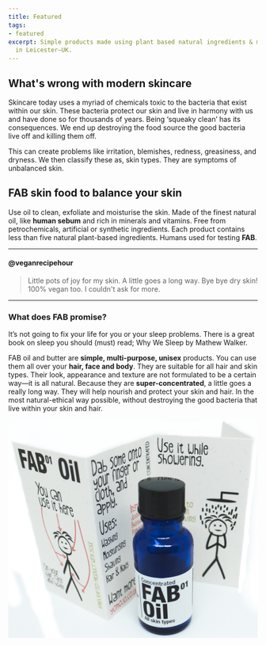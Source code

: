 ```yaml
---
title: Featured
tags:
- featured
excerpt: Simple products made using plant based natural ingredients & materials handcrafted
  in Leicester—UK.
---
```


## What's wrong with modern skincare

Skincare today uses a myriad of chemicals toxic to the bacteria that exist within our skin. These bacteria protect our skin and live in harmony with us and have done so for thousands of years. Being ‘squeaky clean’ has its consequences. We end up destroying the food source the good bacteria live off and killing them off.

This can create problems like irritation, blemishes, redness, greasiness, and dryness. We then classify these as, skin types. They are symptoms of unbalanced skin.

## FAB skin food to balance your skin

Use oil to clean, exfoliate and moisturise the skin. Made of the finest natural oil, like **human sebum** and rich in minerals and vitamins. Free from petrochemicals, artificial or synthetic ingredients. Each product contains less than five natural plant-based ingredients. Humans used for testing **FAB**.

***

#### @veganrecipehour
> Little pots of joy for my skin. A little goes a long way. Bye bye dry skin! 
100% vegan too. I couldn't ask for more.

***

### What does FAB promise?

It’s not going to fix your life for you or your sleep problems. There is a great book on sleep you should (must) read; Why We Sleep by Mathew Walker.

FAB oil and butter are **simple, multi-purpose, unisex** products. You can use them all over your **hair, face and body**. They are suitable for all hair and skin types. Their look, appearance and texture are not formulated to be a certain way—it is all natural. Because they are **super-concentrated**, a little goes a really long way. They will help nourish and protect your skin and hair. In the most natural-ethical way possible, without destroying the good bacteria that live within your skin and hair.

![fab 01 oil and instruction card](/uploads/fab-oil-and-card.jpeg)
